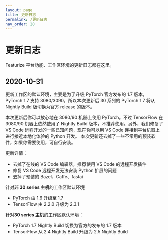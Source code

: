 ```yaml
---
layout: page
title: 更新日志
permalink: /更新日志
nav_order: 20
---
```


# 更新日志

Featurize 平台功能、工作区环境的更新日志都在这里。

## 2020-10-31

更新工作区的默认环境，主要是为了升级 PyTorch 官方发布的 1.7 版本，PyTorch 1.7 支持 3080/3090，所以本次更新后 30 系列的 PyTorch 1.7 将从 Nightly Build 版切换为官方 release 的版本。

本次更新后你可以放心地在 3080/90 机器上使用 PyTorch。不过 TensorFlow 在 3080/90 机器上依然使用了 Nightly Build 版本，不推荐使用。另外，我们修复了 VS Code 远程开发的一些已知问题，现在你可以用 VS Code 连接到平台机器上进行接近本地化体验的 Python 开发。 本次更新还去掉了一些不常用的预装软件，如果你需要使用，可自行安装。

更新详情：

* 去掉了在线的 VS Code 编辑器，推荐使用 VS Code 的远程开发插件
* 修复 VS Code 远程开发无法安装 Python 扩展的问题
* 去掉了预装的 Bazel、Caffe、fastai

针对**非 30 series 主机**的工作区默认环境

* PyTorch 由 1.6 升级至 1.7
* TensorFlow 由 2.2.0 升级为 2.3.1

针对**30 series 主机**的工作区默认环境：

* PyTorch 1.7 Nightly Build 切换为官方的发布的 1.7 版本
* TensorFlow 从 2.4 Nightly Build 升级为 2.5 Nightly Build
